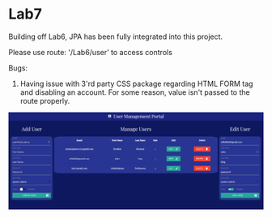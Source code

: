 # Lab7

Building off Lab6, JPA has been fully integrated into this project.

Please use route: '/Lab6/user' to access controls

Bugs:
  1. Having issue with 3'rd party CSS package regarding HTML FORM tag and disabling an account. For some reason, value isn't passed to the route properly.

![Screenshot](preview.png)